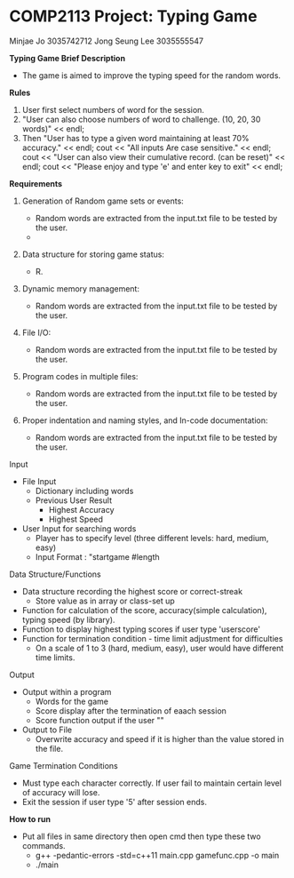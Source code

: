 # COMP2113 Project: Typing Game
Minjae Jo 3035742712
Jong Seung Lee 3035555547
  
**Typing Game Brief Description**
   - The game is aimed to improve the typing speed for the random words.

**Rules**
   1. User first select numbers of word for the session. 
   2. "User can also choose numbers of word to challenge. (10, 20, 30 words)" << endl;
   3. Then "User has to type a given word maintaining at least 70% accuracy." << endl;
	cout << "All inputs Are case sensitive." << endl;
	cout << "User can also view their cumulative record. (can be reset)" << endl;
	cout << "Please enjoy and type 'e' and enter key to exit" << endl;


**Requirements**
1. Generation of Random game sets or events:
   - Random words are extracted from the input.txt file to be tested by the user.
   - 
2. Data structure for storing game status:
   - R.

3. Dynamic memory management:
   - Random words are extracted from the input.txt file to be tested by the user.

4. File I/O:
   - Random words are extracted from the input.txt file to be tested by the user.

5. Program codes in multiple files:
   - Random words are extracted from the input.txt file to be tested by the user.

6. Proper indentation and naming styles, and In-code documentation:
   - Random words are extracted from the input.txt file to be tested by the user.

Input
   - File Input
     - Dictionary including words
     - Previous User Result
       - Highest Accuracy
       - Highest Speed
   - User Input for searching words
     - Player has to specify level (three different levels: hard, medium, easy)
     - Input Format : "startgame #length

Data Structure/Functions
  - Data structure recording the highest score or correct-streak
     - Store value as in array or class-set up
  - Function for calculation of the score, accuracy(simple calculation), typing speed (by <ctime> library).
  - Function to display highest typing scores if user type 'userscore'
  - Function for termination condition - time limit adjustment for difficulties
      - On a scale of 1 to 3 (hard, medium, easy), user would have different time limits.

Output
   - Output within a program
     - Words for the game
     - Score display after the termination of eaach session
     - Score function output if the user  ""
   - Output to File
     - Overwrite accuracy and speed if it is higher than the value stored in the file.

Game Termination Conditions
   - Must type each character correctly. If user fail to maintain certain level of accuracy will lose.
   - Exit the session if user type '5' after session ends.

**How to run**
   - Put all files in same directory then open cmd then type these two commands.
     - g++ -pedantic-errors -std=c++11 main.cpp gamefunc.cpp -o main
     - ./main

